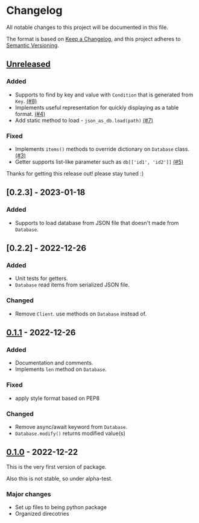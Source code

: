 # Changelog

All notable changes to this project will be documented in this file.

The format is based on [Keep a Changelog](https://keepachangelog.com/en/1.0.0/),
and this project adheres to [Semantic Versioning](https://semver.org/spec/v2.0.0.html).

## [Unreleased]

### Added

- Supports to find by key and value with `Condition` that is generated from `Key`. [(#8)](https://github.com/joonas-yoon/json-as-db/issues/3)
- Implements useful representation for quickly displaying as a table format. [(#4)](https://github.com/joonas-yoon/json-as-db/issues/4)
- Add static method to load - `json_as_db.load(path)` [(#7)](https://github.com/joonas-yoon/json-as-db/issues/7)

### Fixed

- Implements `items()` methods to override dictionary on `Database` class. [(#3)](https://github.com/joonas-yoon/json-as-db/issues/5)
- Getter supports list-like parameter such as `db[['id1', 'id2']]` [(#5)](https://github.com/joonas-yoon/json-as-db/issues/8)

Thanks for getting this release out! please stay tuned :)

## [0.2.3] - 2023-01-18

### Added

- Supports to load database from JSON file that doesn't made from `Database`.

## [0.2.2] - 2022-12-26

### Added

- Unit tests for getters.
- `Database` read items from serialized JSON file.

### Changed

- Remove `Client`. use methods on `Database` instead of.

## [0.1.1] - 2022-12-26

### Added

- Documentation and comments.
- Implements `len` method on `Database`.

### Fixed

- apply style format based on PEP8

### Changed

- Remove async/await keyword from `Database`.
- `Database.modify()` returns modified value(s)

## [0.1.0] - 2022-12-22

This is the very first version of package.

Also this is not stable, so under alpha-test.

### Major changes

- Set up files to being python package
- Organized direcotries

[Unreleased]: https://github.com/joonas-yoon/json-as-db/compare/v0.2.0...HEAD
[0.2.0]: https://github.com/joonas-yoon/json-as-db/compare/v0.1.1...v0.2.0
[0.1.1]: https://github.com/joonas-yoon/json-as-db/compare/v0.1.0...v0.1.1
[0.1.0]: https://github.com/joonas-yoon/json-as-db/releases/tag/v0.1.0
